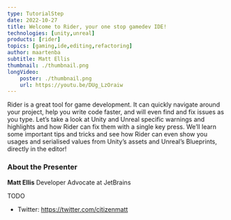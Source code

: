 ```yaml
---
type: TutorialStep
date: 2022-10-27
title: Welcome to Rider, your one stop gamedev IDE!
technologies: [unity,unreal]
products: [rider]
topics: [gaming,ide,editing,refactoring]
author: maartenba
subtitle: Matt Ellis
thumbnail: ./thumbnail.png
longVideo:
    poster: ./thumbnail.png
    url: https://youtu.be/DUg_LzOraiw
---
```


Rider is a great tool for game development. It can quickly navigate around your project, help you write code faster, and will even find and fix issues as you type. Let’s take a look at Unity and Unreal specific warnings and highlights and how Rider can fix them with a single key press. We’ll learn some important tips and tricks and see how Rider can even show you usages and serialised values from Unity’s assets and Unreal’s Blueprints, directly in the editor!

### About the Presenter

**Matt Ellis** Developer Advocate at JetBrains

TODO

* Twitter: https://twitter.com/citizenmatt